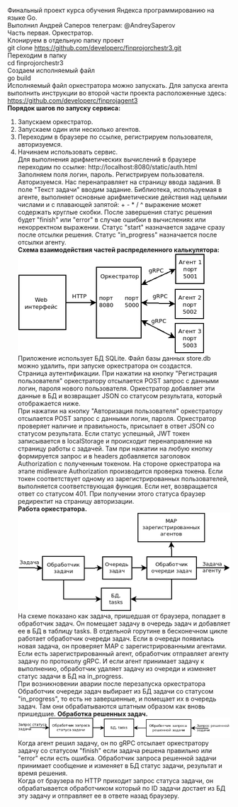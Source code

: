Финальный проект курса обучения Яндекса программированию на языке Go.  
Выполнил Андрей Саперов телеграм: @AndreySaperov  
Часть первая. Оркестратор.  
Клонируем в отдельную папку проект  
git clone https://github.com/developerc/finprojorchestr3.git  
Переходим в папку  
cd finprojorchestr3   
Создаем исполняемый файл  
go build  
Исполняемый файл оркестратора можно запускать. Для запуска агента выполнить инструкции во второй части проекта
расположенные здесь: https://github.com/developerc/finprojagent3  
**Порядок шагов по запуску сервиса:**  
1. Запускаем оркестратор.
2. Запускаем один или несколько агентов.
3. Переходим в браузере по ссылке, регистрируем пользователя, авторизуемся. 
4. Начинаем использовать сервис.  
Для выполнения арифметических вычислений в браузере переходим по ссылке: http://localhost:8080/static/auth.html
Заполняем поля логин, пароль. Регистрируем пользователя. Авторизуемся. Нас перенаправляет на страницу ввода задания.
В поле "Текст задачи" вводим задание. Библиотека, используемая в агенте, выполняет основные арифметические действия над целыми числами и c плавающей запятой: + - * / ^ выражение может содержать круглые скобки. После завершения статус решения будет "finish" или "error" в случае ошибки в вычислениях или некорректном выражении. Статус "start" назначается задаче сразу после отсылки решения. Статус "in_progress" назначается после отсылки агенту.  
**Схема взаимодействия частей распределенного калькулятора:**  
![calculator diagram](Calculator.png)  
Приложение использует БД SQLite. Файл базы данных store.db можно удалить, при запуске оркестратора он создастся.  
Страница аутентификации. При нажатии на кнопку "Регистрация пользователя" оркестратору отсылается POST запрос с данными логин, пароля нового пользователя. Оркестратор добавляет эти данные в БД и возвращает JSON со статусом результата, который отображается ниже.  
При нажатии на кнопку "Авторизация пользователя" оркестратору отсылается POST запрос с данными логин, пароля. Оркестратор проверяет наличие и правильность, присылает в ответ JSON со статусом результата. Если статус успешный, JWT токен записывается в localStorage и происходит перенаправление на страницу работы с задачей. Там при нажатии на любую кнопку формируется запрос и в headers добавляется заголовок Authorization с полученным токеном. На стороне оркестратора на этапе midleware Authorization производится проверка токена. Если токен соответствует одному из зарегистрированных пользователей, выполняется соответствующая функция. Если нет, возвращается ответ со статусом 401. При получении этого статуса браузер редиректит на страницу авторизации.  
**Работа оркестратора.**  
![orchestrator diagram](orchestrator.png)  
На схеме показано как задача, пришедшая от браузера, попадает в обработчик задач. Он помещает задачу в очередь задач и добавляет ее в БД в таблицу tasks. В отдельной горутине в бесконечном цикле работает обработчик очереди задач. Если в очереди появилась новая задача, он проверяет MAP с зарегистрированными агентами. Если есть зарегистрированный агент, обработчик отправляет агенту задачу по протоколу gRPC. И если агент принимает задачу к выполнению, обработчик удаляет задачу из очереди и изменяет статус задачи в БД на in_progress.  
При возникновении аварии после перезапуска оркестратора Обработчик очереди задач выбирает из БД задачи со статусом "in_progress", то есть не завершенные, и помещает их в очередь задач. Там они обрабатываются штатным образом как вновь пришедшие.
**Обработка решенных задач.**  
![task handling diagram](task_handling.png)
Когда агент решил задачу, он по gRPC отсылает оркестратору задачу со статусом "finish" если задача решена правильно или "error" если есть ошибка. Обработчик запроса решенной задачи принимает сообщение и изменяет в БД статус задачи, результат и время решения.  
Когда от браузера по HTTP приходит запрос статуса задачи, он обрабатывается обработчиком который по ID задачи достает из БД эту задачу и отправляет ее в ответе назад браузеру.  
